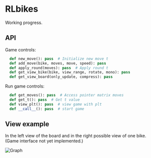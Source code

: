 # RLbikes

Working progress.

## API

Game controls:

``` python
  def new_move(): pass  # Initialize new move t
  def add_move(bike, moves, move, speed): pass
  def apply_round(moves): pass  # Apply round t
  def get_view_bike(bike, view_range, rotate, mono): pass
  def get_view_board(only_update, compress): pass
````

Run game controls:

``` python
  def get_moves(): pass  # Access pointer matrix moves
  def get_t(): pass  # Get t value
  def view_plt(): pass  # view game with plt
  def __call__(): pass  # start game
````

## View example

In the left view of the board and in the right possible view of one bike. (Game interface not yet implemented.)

![Graph](https://github.com/ipmach/RLbikes/blob/main/Documentation/plt_img.png)
